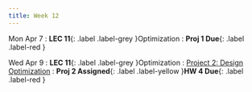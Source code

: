 ```yaml
---
title: Week 12
---
```


Mon Apr 7
: **LEC 11**{: .label .label-grey }Optimization
: **Proj 1 Due**{: .label .label-red }

Wed Apr 9
: **LEC 11**{: .label .label-grey }Optimization
    : [Project 2: Design Optimization]()
: **Proj 2 Assigned**{: .label .label-yellow }**HW 4 Due**{: .label .label-red }